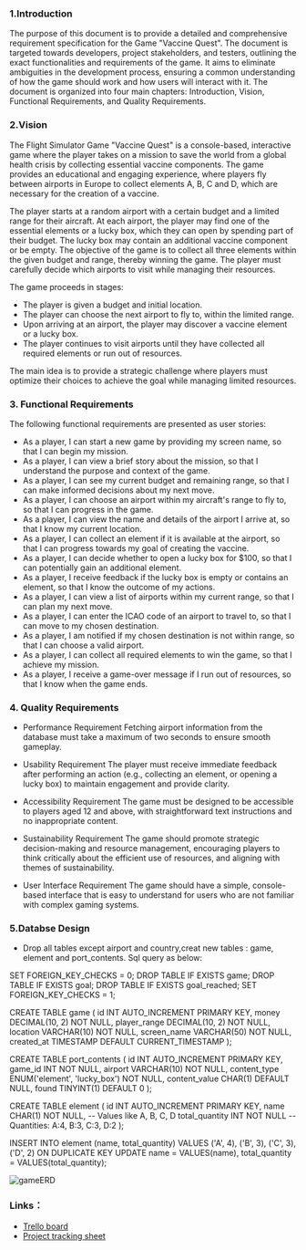 ### 1.Introduction

The purpose of this document is to provide a detailed and comprehensive requirement specification for the Game "Vaccine Quest". The document is targeted towards developers, project stakeholders, and testers, outlining the exact functionalities and requirements of the game. It aims to eliminate ambiguities in the development process, ensuring a common understanding of how the game should work and how users will interact with it. The document is organized into four main chapters: Introduction, Vision, Functional Requirements, and Quality Requirements.

### 2.Vision

The Flight Simulator Game "Vaccine Quest" is a console-based, interactive game where the player takes on a mission to save the world from a global health crisis by collecting essential vaccine components. The game provides an educational and engaging experience, where players fly between airports in Europe to collect elements A, B, C and D, which are necessary for the creation of a vaccine.

The player starts at a random airport with a certain budget and a limited range for their aircraft. At each airport, the player may find one of the essential elements or a lucky box, which they can open by spending part of their budget. The lucky box may contain an additional vaccine component or be empty. The objective of the game is to collect all three elements within the given budget and range, thereby winning the game. The player must carefully decide which airports to visit while managing their resources.

The game proceeds in stages:
- The player is given a budget and initial location.
- The player can choose the next airport to fly to, within the limited range.
- Upon arriving at an airport, the player may discover a vaccine element or a lucky box.
- The player continues to visit airports until they have collected all required elements or run out of resources.

The main idea is to provide a strategic challenge where players must optimize their choices to achieve the goal while managing limited resources.

### 3. Functional Requirements
The following functional requirements are presented as user stories:

- As a player, I can start a new game by providing my screen name, so that I can begin my mission.
- As a player, I can view a brief story about the mission, so that I understand the purpose and context of the game.
- As a player, I can see my current budget and remaining range, so that I can make informed decisions about my next move.
- As a player, I can choose an airport within my aircraft's range to fly to, so that I can progress in the game.
- As a player, I can view the name and details of the airport I arrive at, so that I know my current location.
- As a player, I can collect an element if it is available at the airport, so that I can progress towards my goal of creating the vaccine.
- As a player, I can decide whether to open a lucky box for $100, so that I can potentially gain an additional element.
- As a player, I receive feedback if the lucky box is empty or contains an element, so that I know the outcome of my actions.
- As a player, I can view a list of airports within my current range, so that I can plan my next move.
- As a player, I can enter the ICAO code of an airport to travel to, so that I can move to my chosen destination.
- As a player, I am notified if my chosen destination is not within range, so that I can choose a valid airport.
- As a player, I can collect all required elements to win the game, so that I achieve my mission.
- As a player, I receive a game-over message if I run out of resources, so that I know when the game ends.

### 4. Quality Requirements

- Performance Requirement
Fetching airport information from the database must take a maximum of two seconds to ensure smooth gameplay.

- Usability Requirement
The player must receive immediate feedback after performing an action (e.g., collecting an element, or opening a lucky box) to maintain engagement and provide clarity.

- Accessibility Requirement
The game must be designed to be accessible to players aged 12 and above, with straightforward text instructions and no inappropriate content.

- Sustainability Requirement
The game should promote strategic decision-making and resource management, encouraging players to think critically about the efficient use of resources, and aligning with themes of sustainability.

- User Interface Requirement
The game should have a simple, console-based interface that is easy to understand for users who are not familiar with complex gaming systems.

### 5.Databse Design
- Drop all tables except airport and country,creat new tables : game, element and port_contents. Sql query as below:

SET FOREIGN_KEY_CHECKS = 0;
DROP TABLE IF EXISTS game;
DROP TABLE IF EXISTS goal;
DROP TABLE IF EXISTS goal_reached;
SET FOREIGN_KEY_CHECKS = 1;

CREATE TABLE game (
    id INT AUTO_INCREMENT PRIMARY KEY,
    money DECIMAL(10, 2) NOT NULL,
    player_range DECIMAL(10, 2) NOT NULL,
    location VARCHAR(10) NOT NULL,
    screen_name VARCHAR(50) NOT NULL,
    created_at TIMESTAMP DEFAULT CURRENT_TIMESTAMP );

CREATE TABLE port_contents (
    id INT AUTO_INCREMENT PRIMARY KEY,
    game_id INT NOT NULL,
    airport VARCHAR(10) NOT NULL,
    content_type ENUM('element', 'lucky_box') NOT NULL,
    content_value CHAR(1) DEFAULT NULL,
    found TINYINT(1) DEFAULT 0 );

CREATE TABLE element (
    id INT AUTO_INCREMENT PRIMARY KEY,
    name CHAR(1) NOT NULL,  -- Values like A, B, C, D
    total_quantity INT NOT NULL  -- Quantities: A:4, B:3, C:3, D:2
     );

INSERT INTO element (name, total_quantity) VALUES ('A', 4), ('B', 3), ('C', 3), ('D', 2) ON DUPLICATE KEY UPDATE name = VALUES(name), total_quantity = VALUES(total_quantity);

![gameERD](https://github.com/user-attachments/assets/3b955419-ed3a-4a3a-ae28-9f35f6dde81e)

### Links：
- [Trello board](https://trello.com/invite/b/66fe78af1372c2113a78bb63/ATTIcf230239528edd2871486693b07ee3a0C2140598/challenger-flight-game-project)
- [Project tracking sheet](https://docs.google.com/spreadsheets/d/1vuq3BxNBDeG4BTiAt0iLGx4ohJ9QgnmPnivLulsLMhw/edit?gid=0#gid=0)
